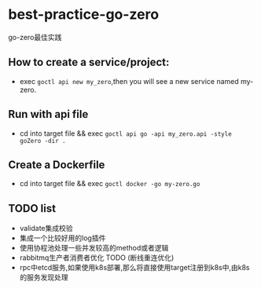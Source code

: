 # best-practice-go-zero

go-zero最佳实践

## How to create a service/project:

- exec `goctl api new my_zero`,then you will see a new service named my-zero.

## Run with api file

- cd into target file && exec `goctl api go -api my_zero.api -style goZero -dir .`

## Create a Dockerfile

- cd into target file && exec `goctl docker -go my-zero.go`

## TODO list

- validate集成校验
- 集成一个比较好用的log插件
- 使用协程池处理一些并发较高的method或者逻辑
- rabbitmq生产者消费者优化 TODO (断线重连优化)
- rpc中etcd服务,如果使用k8s部署,那么将直接使用target注册到k8s中,由k8s的服务发现处理